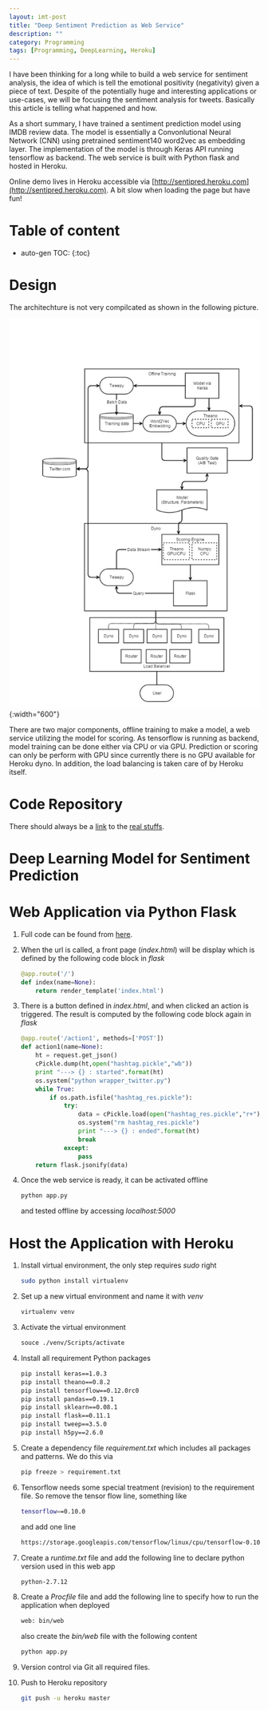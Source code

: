 ```yaml
---
layout: imt-post
title: "Deep Sentiment Prediction as Web Service"
description: ""
category: Programming
tags: [Programming, DeepLearning, Heroku]
---
```



I have been thinking for a long while to build a web service for sentiment analysis, the idea of which is tell the emotional positivity (negativity) given a piece of text.  Despite of the potentially huge and interesting applications or use-cases, we will be focusing the sentiment analysis for tweets. 
Basically this article is telling what happened and how.

As a short summary, I have trained a sentiment prediction model using IMDB review data.
The model is essentially a Convonlutional Neural Network (CNN) using pretrained sentiment140 word2vec as embedding layer.
The implementation of the model is through Keras API running tensorflow as backend.
The web service is built with Python flask and hosted in Heroku.

Online demo lives in Heroku accessible via [http://sentipred.heroku.com](http://sentipred.heroku.com). A bit slow when loading the page but have fun!

 
# Table of content
* auto-gen TOC:
{:toc}


# Design

The architechture is not very compilcated as shown in the following picture.

![photo1](/images/architecture_sentiment_predictor.jpg){:width="600"}

There are two major components, offline training to make a model, a web service utilizing the model for scoring.
As tensorflow is running as backend, model training can be done either via CPU or via GPU. 
Prediction or scoring can only be perform with GPU since currently there is no GPU available for Heroku dyno.
In addition, the load balancing is taken care of by Heroku itself. 

# Code Repository 

There should always be a [link](http://www.hongyusu.com/sentiment_predictor/) to the [real stuffs](http://www.hongyusu.com/sentiment_predictor/).


# Deep Learning Model for Sentiment Prediction


# Web Application via Python Flask

1. Full code can be found from [here](https://github.com/hongyusu/sentiment_predictor/blob/master/app.py). 

1. When the url is called, a front page (_index.html_) will be display which is defined by the following code block in _flask_

   ```python
   @app.route('/')
   def index(name=None):
       return render_template('index.html')
   ```

1. There is a button defined in _index.html_, and when clicked an action is triggered. The result is computed by the following code block again in _flask_

   ```python
   @app.route('/action1', methods=['POST'])
   def action1(name=None):
       ht = request.get_json()
       cPickle.dump(ht,open("hashtag.pickle","wb"))
       print "---> {} : started".format(ht)
       os.system("python wrapper_twitter.py")
       while True:
           if os.path.isfile("hashtag_res.pickle"):
               try:
                   data = cPickle.load(open("hashtag_res.pickle","r+"))
                   os.system("rm hashtag_res.pickle")
                   print "---> {} : ended".format(ht)
                   break
               except:
                   pass
       return flask.jsonify(data)
   ```

1. Once the web service is ready, it can be activated offline

   ```bash
   python app.py
   ```
   and tested offline by accessing _localhost:5000_ 

# Host the Application with Heroku 

1. Install virtual environment, the only step requires _sudo_ right

   ```bash
   sudo python install virtualenv
   ``` 

1. Set up a new virtual environment and name it with _venv_

   ```bash
   virtualenv venv
   ```

1. Activate the virtual environment

   ```bash
   souce ./venv/Scripts/activate
   ```

1. Install all requirement Python packages

   ```bash
   pip install keras==1.0.3       
   pip install theano==0.8.2       
   pip install tensorflow==0.12.0rc0       
   pip install pandas==0.19.1       
   pip install sklearn==0.08.1       
   pip install flask==0.11.1       
   pip install tweep==3.5.0       
   pip install h5py==2.6.0
   ```

1. Create a dependency file _requirement.txt_ which includes all packages and patterns. We do this via

   ```bash
   pip freeze > requirement.txt
   ```

1. Tensorflow needs some special treatment (revision) to the requirement file. So remove the tensor flow line, something like

   ```bash
   tensorflow==0.10.0
   ```

   and add one line

   ```bash
   https://storage.googleapis.com/tensorflow/linux/cpu/tensorflow-0.10.0-cp27-none-linux_x86_64.whl
   ```

1. Create a _runtime.txt_ file and add the following line to declare python version used in this web app

   ```bash
   python-2.7.12
   ```

1. Create a _Procfile_ file and add the following line to specify how to run the application when deployed

   ```bash
   web: bin/web
   ```

   also create the _bin/web_ file with the following content

   ```bash
   python app.py
   ```

1. Version control via Git all required files. 

1. Push to Heroku repository 

   ```bash
   git push -u heroku master
   ```

